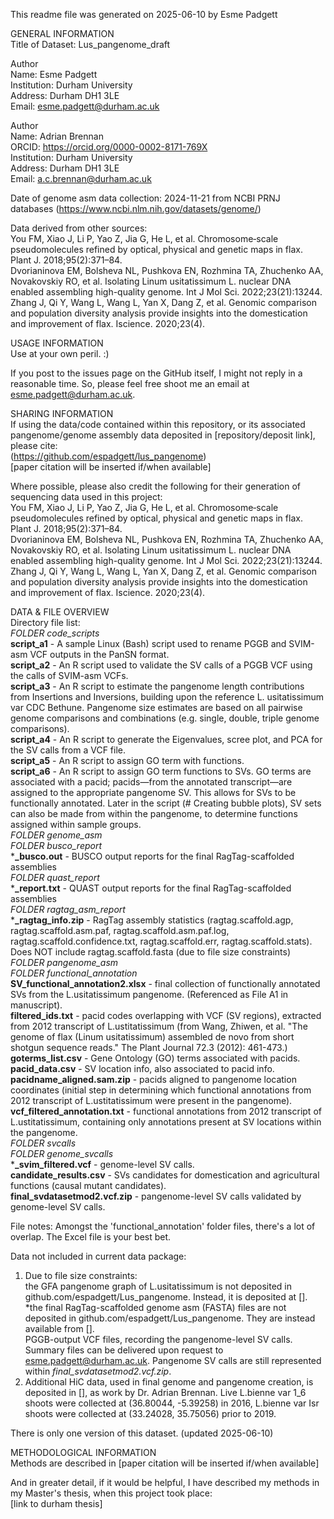 This readme file was generated on 2025-06-10 by Esme Padgett

GENERAL INFORMATION  
Title of Dataset: Lus_pangenome_draft

Author  
Name: Esme Padgett  
Institution: Durham University  
Address: Durham DH1 3LE  
Email: esme.padgett@durham.ac.uk  

Author  
Name: Adrian Brennan  
ORCID: https://orcid.org/0000-0002-8171-769X  
Institution: Durham University  
Address: Durham DH1 3LE  
Email: a.c.brennan@durham.ac.uk  

Date of genome asm data collection: 2024-11-21 from NCBI PRNJ databases (https://www.ncbi.nlm.nih.gov/datasets/genome/)  

Data derived from other sources:  
    You FM, Xiao J, Li P, Yao Z, Jia G, He L, et al. Chromosome‐scale pseudomolecules refined by optical, physical and genetic maps in flax. Plant J. 2018;95(2):371–84.  
    Dvorianinova EM, Bolsheva NL, Pushkova EN, Rozhmina TA, Zhuchenko AA, Novakovskiy RO, et al. Isolating Linum usitatissimum L. nuclear DNA enabled assembling high-quality genome. Int J Mol Sci. 2022;23(21):13244.  
    Zhang J, Qi Y, Wang L, Wang L, Yan X, Dang Z, et al. Genomic comparison and population diversity analysis provide insights into the domestication and improvement of flax. Iscience. 2020;23(4).  
  
USAGE INFORMATION  
Use at your own peril. :)  

If you post to the issues page on the GitHub itself, I might not reply in a reasonable time.
So, please feel free shoot me an email at esme.padgett@durham.ac.uk.  

SHARING INFORMATION  
If using the data/code contained within this repository, or its associated pangenome/genome assembly data deposited in [repository/deposit link], please cite:  
    (https://github.com/espadgett/lus_pangenome)  
    [paper citation will be inserted if/when available]  

Where possible, please also credit the following for their generation of sequencing data used in this project:  
    You FM, Xiao J, Li P, Yao Z, Jia G, He L, et al. Chromosome‐scale pseudomolecules refined by optical, physical and genetic maps in flax. Plant J. 2018;95(2):371–84.  
    Dvorianinova EM, Bolsheva NL, Pushkova EN, Rozhmina TA, Zhuchenko AA, Novakovskiy RO, et al. Isolating Linum usitatissimum L. nuclear DNA enabled assembling high-quality genome. Int J Mol Sci. 2022;23(21):13244.  
    Zhang J, Qi Y, Wang L, Wang L, Yan X, Dang Z, et al. Genomic comparison and population diversity analysis provide insights into the domestication and improvement of flax. Iscience. 2020;23(4).  
  
DATA & FILE OVERVIEW  
Directory file list:  
*FOLDER code_scripts*  
    **script_a1** - A sample Linux (Bash) script used to rename PGGB and SVIM-asm VCF outputs in the PanSN format.  
    **script_a2** - An R script used to validate the SV calls of a PGGB VCF using the calls of SVIM-asm VCFs.  
    **script_a3** - An R script to estimate the pangenome length contributions from Insertions and Inversions, building upon the reference L. usitatissimum var CDC Bethune. Pangenome size estimates are based on all pairwise genome comparisons and combinations (e.g. single, double, triple genome comparisons).  
   **script_a4** - An R script to generate the Eigenvalues, scree plot, and PCA for the SV calls from a VCF file.  
    **script_a5** - An R script to assign GO term with functions.  
    **script_a6** - An R script to assign GO term functions to SVs. GO terms are associated with a pacid; pacids—from the annotated transcript—are assigned to the appropriate pangenome SV. This allows for SVs to be functionally annotated. Later in the script (# Creating bubble plots), SV sets can also be made from within the pangenome, to determine functions assigned within sample groups.  
*FOLDER genome_asm*  
    *FOLDER busco_report*  
      ***_busco.out** - BUSCO output reports for the final RagTag-scaffolded assemblies  
    *FOLDER quast_report*  
      ***_report.txt** - QUAST output reports for the final RagTag-scaffolded assemblies  
    *FOLDER ragtag_asm_report*  
      ***_ragtag_info.zip** - RagTag assembly statistics (ragtag.scaffold.agp, ragtag.scaffold.asm.paf, ragtag.scaffold.asm.paf.log, ragtag.scaffold.confidence.txt, ragtag.scaffold.err, ragtag.scaffold.stats). Does NOT include ragtag.scaffold.fasta (due to file size constraints)  
*FOLDER pangenome_asm*  
    *FOLDER functional_annotation*  
      **SV_functional_annotation2.xlsx** - final collection of functionally annotated SVs from the L.usitatissimum pangenome. (Referenced as File A1 in manuscript).  
      **filtered_ids.txt** - pacid codes overlapping with VCF (SV regions), extracted from 2012 transcript of L.ustitatissimum (from Wang, Zhiwen, et al. "The genome of flax (Linum usitatissimum) assembled de novo from short shotgun sequence reads." The Plant Journal 72.3 (2012): 461-473.)
      **goterms_list.csv** - Gene Ontology (GO) terms associated with pacids.  
      **pacid_data.csv** - SV location info, also associated to pacid info.  
      **pacidname_aligned.sam.zip** - pacids aligned to pangenome location coordinates (initial step in determining which functional annotations from 2012 transcript of L.ustitatissimum were present in the pangenome).  
      **vcf_filtered_annotation.txt** - functional annotations from 2012 transcript of L.ustitatissimum, containing only annotations present at SV locations within the pangenome.  
    *FOLDER svcalls*  
      *FOLDER genome_svcalls*  
        ***_svim_filtered.vcf** - genome-level SV calls.  
      **candidate_results.csv** - SVs candidates for domestication and agricultural functions (causal mutant candidates).  
      **final_svdatasetmod2.vcf.zip** - pangenome-level SV calls validated by genome-level SV calls.  

File notes: Amongst the 'functional_annotation' folder files, there's a lot of overlap. The Excel file is your best bet.  

Data not included in current data package:  
1. Due to file size constraints:  
       the GFA pangenome graph of L.usitatissimum is not deposited in github.com/espadgett/Lus_pangenome. Instead, it is deposited at [].  
       *the final RagTag-scaffolded genome asm (FASTA) files are not deposited in github.com/espadgett/Lus_pangenome. They are instead available from [].  
       PGGB-output VCF files, recording the pangenome-level SV calls. Summary files can be delivered upon request to esme.padgett@durham.ac.uk. Pangenome SV calls are still represented within *final_svdatasetmod2.vcf.zip*.  
2. Additional HiC data, used in final genome and pangenome creation, is deposited in [], as work by Dr. Adrian Brennan. Live L.bienne var 1_6 shoots were collected at (36.80044, -5.39258) in 2016, L.bienne var Isr shoots were collected at (33.24028, 35.75056) prior to 2019.  

There is only one version of this dataset. (updated 2025-06-10)  

METHODOLOGICAL INFORMATION  
Methods are described in [paper citation will be inserted if/when available]  

And in greater detail, if it would be helpful, I have described my methods in my Master's thesis, when this project took place:  
[link to durham thesis]


